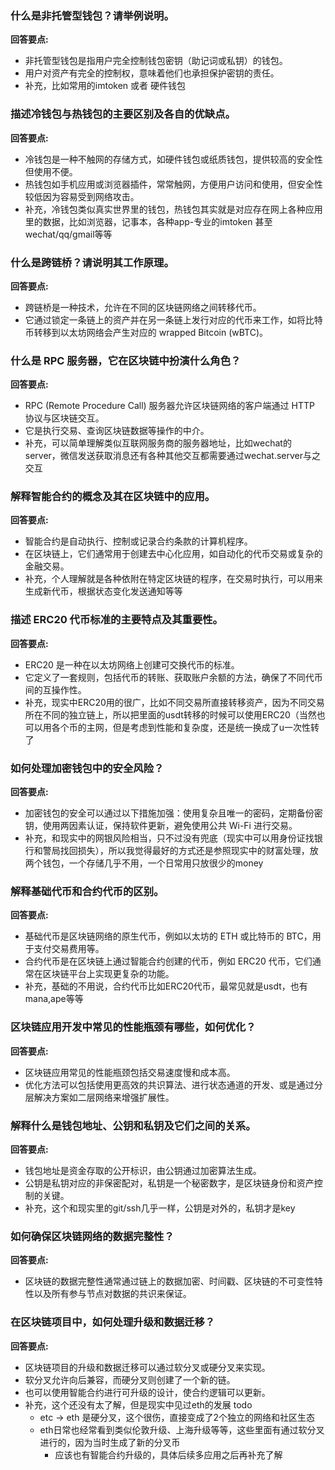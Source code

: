 
### 什么是非托管型钱包？请举例说明。

**回答要点:**

- 非托管型钱包是指用户完全控制钱包密钥（助记词或私钥）的钱包。
- 用户对资产有完全的控制权，意味着他们也承担保护密钥的责任。
- 补充，比如常用的imtoken 或者 硬件钱包

### 描述冷钱包与热钱包的主要区别及各自的优缺点。

**回答要点:**

- 冷钱包是一种不触网的存储方式，如硬件钱包或纸质钱包，提供较高的安全性但使用不便。
- 热钱包如手机应用或浏览器插件，常常触网，方便用户访问和使用，但安全性较低因为容易受到网络攻击。
- 补充，冷钱包类似真实世界里的钱包，热钱包其实就是对应存在网上各种应用里的数据，比如浏览器，记事本，各种app-专业的imtoken 甚至wechat/qq/gmail等等

### 什么是跨链桥？请说明其工作原理。

**回答要点:**

- 跨链桥是一种技术，允许在不同的区块链网络之间转移代币。
- 它通过锁定一条链上的资产并在另一条链上发行对应的代币来工作，如将比特币转移到以太坊网络会产生对应的 wrapped Bitcoin (wBTC)。

### 什么是 RPC 服务器，它在区块链中扮演什么角色？

**回答要点:**

- RPC (Remote Procedure Call) 服务器允许区块链网络的客户端通过 HTTP 协议与区块链交互。
- 它是执行交易、查询区块链数据等操作的中介。
- 补充，可以简单理解类似互联网服务商的服务器地址，比如wechat的server，微信发送获取消息还有各种其他交互都需要通过wechat.server与之交互

### 解释智能合约的概念及其在区块链中的应用。

**回答要点:**

- 智能合约是自动执行、控制或记录合约条款的计算机程序。
- 在区块链上，它们通常用于创建去中心化应用，如自动化的代币交易或复杂的金融交易。
- 补充，个人理解就是各种依附在特定区块链的程序，在交易时执行，可以用来生成新代币，根据状态变化发送通知等等

### 描述 ERC20 代币标准的主要特点及其重要性。

**回答要点:**

- ERC20 是一种在以太坊网络上创建可交换代币的标准。
- 它定义了一套规则，包括代币的转账、获取账户余额的方法，确保了不同代币间的互操作性。
- 补充，现实中ERC20用的很广，比如不同交易所直接转移资产，因为不同交易所在不同的独立链上，所以把里面的usdt转移的时候可以使用ERC20（当然也可以用各个币的主网，但是考虑到性能和复杂度，还是统一换成了u一次性转了

### 如何处理加密钱包中的安全风险？

**回答要点:**

- 加密钱包的安全可以通过以下措施加强：使用复杂且唯一的密码，定期备份密钥，使用两因素认证，保持软件更新，避免使用公共 Wi-Fi 进行交易。
- 补充，和现实中的网银风险相当，只不过没有兜底（现实中可以用身份证找银行和警局找回损失），所以我觉得最好的方式还是参照现实中的财富处理，放两个钱包，一个存储几乎不用，一个日常用只放很少的money

### 解释基础代币和合约代币的区别。

**回答要点:**

- 基础代币是区块链网络的原生代币，例如以太坊的 ETH 或比特币的 BTC，用于支付交易费用等。
- 合约代币是在区块链上通过智能合约创建的代币，例如 ERC20 代币，它们通常在区块链平台上实现更复杂的功能。
- 补充，基础的不用说，合约代币比如ERC20代币，最常见就是usdt，也有mana,ape等等

### 区块链应用开发中常见的性能瓶颈有哪些，如何优化？

**回答要点:**

- 区块链应用常见的性能瓶颈包括交易速度慢和成本高。
- 优化方法可以包括使用更高效的共识算法、进行状态通道的开发、或是通过分层解决方案如二层网络来增强扩展性。

### 解释什么是钱包地址、公钥和私钥及它们之间的关系。

**回答要点:**

- 钱包地址是资金存取的公开标识，由公钥通过加密算法生成。
- 公钥是私钥对应的非保密配对，私钥是一个秘密数字，是区块链身份和资产控制的关键。
- 补充，这个和现实里的git/ssh几乎一样，公钥是对外的，私钥才是key

### 如何确保区块链网络的数据完整性？

**回答要点:**

- 区块链的数据完整性通常通过链上的数据加密、时间戳、区块链的不可变性特性以及所有参与节点对数据的共识来保证。

### 在区块链项目中，如何处理升级和数据迁移？

**回答要点:**

- 区块链项目的升级和数据迁移可以通过软分叉或硬分叉来实现。
- 软分叉允许向后兼容，而硬分叉则创建了一个新的链。
- 也可以使用智能合约进行可升级的设计，使合约逻辑可以更新。
- 补充，这个还没有太了解，但是现实中见过eth的发展 todo
  - etc -> eth 是硬分叉，这个很伤，直接变成了2个独立的网络和社区生态
  - eth日常也经常看到类似伦敦升级、上海升级等等，这些里面有通过软分叉进行的，因为当时生成了新的分叉币
    - 应该也有智能合约升级的，具体后续多应用之后再补充了解